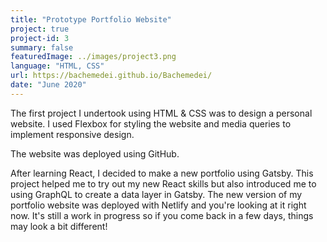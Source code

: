 ```yaml
---
title: "Prototype Portfolio Website"
project: true
project-id: 3
summary: false
featuredImage: ../images/project3.png
language: "HTML, CSS"
url: https://bachemedei.github.io/Bachemedei/
date: "June 2020"
---
```


The first project I undertook using HTML & CSS was to design a personal website. 
I used Flexbox for styling the website and media queries to implement responsive design.

The website was deployed using GitHub.

After learning React, I decided to make a new portfolio using Gatsby. This project helped me to try out my new React skills but also introduced me to using GraphQL to create a data layer in Gatsby. 
The new version of my portfolio website was deployed with Netlify and you're looking at it right now. It's still a work in progress so if you come back in a few days, things may look a bit different!
